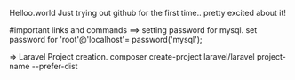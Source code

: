  Helloo.world
Just trying out github for the first time.. pretty excited about it!

#important links and commands
==> setting password for mysql.
	set password for 'root'@'localhost'= password('mysql');

=> Laravel Project creation.
   composer create-project laravel/laravel project-name --prefer-dist
